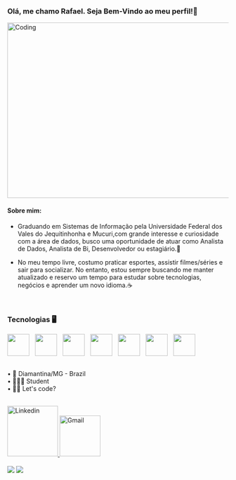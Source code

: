 ### Olá, me chamo Rafael. Seja Bem-Vindo ao meu perfil!👋

<img align="center" alt="Coding" width="980" height="400" src="https://cdn.dribbble.com/users/1162077/screenshots/3848914/programmer.gif">

#### Sobre mim:
* Graduando em Sistemas de Informação pela Universidade Federal dos Vales do Jequitinhonha e Mucuri,com grande interesse e curiosidade com a área de dados, busco uma oportunidade de atuar como Analista de Dados, Analista de Bi, Desenvolvedor ou estagiário.🧐

* No meu tempo livre, costumo praticar esportes, assistir filmes/séries e sair para socializar. No entanto, 
estou sempre buscando me manter atualizado e reservo um tempo para estudar sobre tecnologias, 
negócios e aprender um novo idioma.☕


<div  align="left"> 
  <div style="display: inline_block"><br>
    <h3 align="left">Tecnologias 🖥️</h3>
      <img align="left" width="50px" style="padding-right:10px;" src="https://cdn.jsdelivr.net/gh/devicons/devicon/icons/java/java-original-wordmark.svg" width="80"/> 
      <img align="left" width="50px" style="padding-right:10px;" src="https://cdn.jsdelivr.net/gh/devicons/devicon/icons/python/python-original-wordmark.svg" width="80"/>         
      <img align="left" width="50px" style="padding-right:10px;" src="https://cdn.jsdelivr.net/gh/devicons/devicon/icons/numpy/numpy-original-wordmark.svg" width="80"/>
      <img align="left" width="50px" style="padding-right:10px;" src="https://cdn.jsdelivr.net/gh/devicons/devicon/icons/pandas/pandas-original-wordmark.svg" width="80"/>
      <img align="left" width="50px" style="padding-right:10px;" src="https://cdn.jsdelivr.net/gh/devicons/devicon/icons/mysql/mysql-original-wordmark.svg" width="80"/>
      <img align="left" width="50px" style="padding-right:10px;" src="https://cdn.jsdelivr.net/gh/devicons/devicon/icons/django/django-plain-wordmark.svg" width="80"/>
      <img align="left" width="50px" style="padding-right:10px;" src="https://cdn.jsdelivr.net/gh/devicons/devicon/icons/git/git-original.svg" width="60"/>
</div>
<br>
<br>
<br>
<br>



•  📍 Diamantina/MG - Brazil <br>
•  👨🏽‍🎓 Student <br>
•  👨‍💻 Let's code? <br>
<br>

<a align="left" href = "https://www.linkedin.com/in/rafael-rodrigues-469b0b239/">
  <img width="115" alt="Linkedin" src="https://img.shields.io/badge/linkedin-%230077B5.svg?style=for-the-badge&logo=linkedin&logoColor=white">
</a>
<a href = "mailto: rafarodrigues919@gmail.com">
<img width="93" alt="Gmail" src="https://img.shields.io/badge/Gmail-D14836?style=for-the-badge&logo=gmail&logoColor=white">
</a>
<br/>
<br/>
<div style="display: inline_block">
  
  <img align="center" src="https://streak-stats.demolab.com/?user=Rafadrodrigues&theme=highcontrast">
  <img align="center" src="https://github-readme-stats.vercel.app/api/top-langs/?username=Rafadrodrigues&hide_progress=false&theme=highcontrast" />
</div>
<br>

<!--
Here are some ideas to get you started:

- 🔭 I’m currently looking for a job ...
- 🌱 I’m currently learning Python...
- 👯 I’m looking to collaborate on ...
- 🤔 I’m looking for help with ...
- 💬 Ask me about ...
- 📫 How to reach me: ...
- 😄 Pronouns: ...
- ⚡ Fun fact: ...
-->
